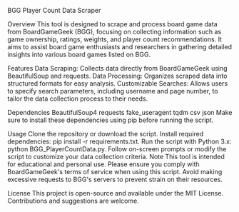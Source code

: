 BGG Player Count Data Scraper

Overview
This tool is designed to scrape and process board game data from BoardGameGeek (BGG), focusing on collecting information such as game ownership, ratings, weights, and player count recommendations. It aims to assist board game enthusiasts and researchers in gathering detailed insights into various board games listed on BGG.

Features
Data Scraping: Collects data directly from BoardGameGeek using BeautifulSoup and requests.
Data Processing: Organizes scraped data into structured formats for easy analysis.
Customizable Searches: Allows users to specify search parameters, including username and page number, to tailor the data collection process to their needs.

Dependencies
BeautifulSoup4
requests
fake_useragent
tqdm
csv
json
Make sure to install these dependencies using pip before running the script.

Usage
Clone the repository or download the script.
Install required dependencies: pip install -r requirements.txt.
Run the script with Python 3.x: python BGG_PlayerCountData.py.
Follow on-screen prompts or modify the script to customize your data collection criteria.
Note
This tool is intended for educational and personal use. Please ensure you comply with BoardGameGeek's terms of service when using this script. Avoid making excessive requests to BGG's servers to prevent strain on their resources.

License
This project is open-source and available under the MIT License. Contributions and suggestions are welcome.
